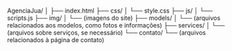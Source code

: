 AgenciaJua/
│
├── index.html
├── css/
│   └── style.css
├── js/
│   └── scripts.js
├── img/
│   └── (imagens do site)
├── models/
│   └── (arquivos relacionados aos modelos, como fotos e informações)
├── services/
│   └── (arquivos sobre serviços, se necessário)
└── contato/
    └── (arquivos relacionados à página de contato)
